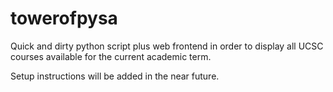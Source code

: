 # towerofpysa
Quick and dirty python script plus web frontend in order to display all UCSC courses available for the current academic term.

Setup instructions will be added in the near future.
